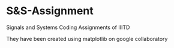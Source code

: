 # S&S-Assignment
Signals and Systems Coding Assignments of IIITD

They have been created using matplotlib on google collaboratory
